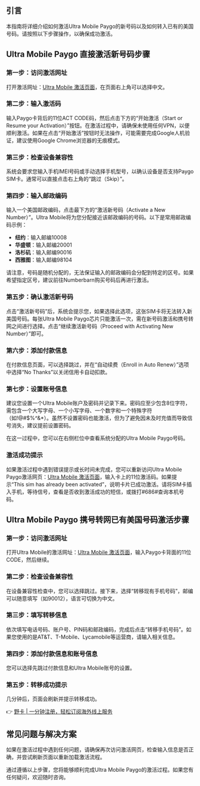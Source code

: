 ## 引言
本指南将详细介绍如何激活Ultra Mobile Paygo的新号码以及如何转入已有的美国号码。请按照以下步骤操作，以确保成功激活。

## Ultra Mobile Paygo 直接激活新号码步骤

### 第一步：访问激活网址
打开激活网址：[Ultra Mobile 激活页面](https://bit.ly/bewildcard)，在页面右上角可以选择中文。

### 第二步：输入激活码
输入Paygo卡背后的11位ACT CODE码，然后点击下方的“开始激活（Start or Resume your Activation）”按钮。在激活过程中，请确保未使用任何VPN，以便顺利激活。如果在点击“开始激活”按钮时无法操作，可能需要完成Google人机验证，建议使用Google Chrome浏览器的无痕模式。

### 第三步：检查设备兼容性
系统会要求您输入手机IMEI号码或手动选择手机型号，以确认设备是否支持Paygo SIM卡。通常可以直接点击右上角的“跳过（Skip）”。

### 第四步：输入邮政编码
输入一个美国邮政编码，点击最下方的“激活新号码（Activate a New Number）”。Ultra Mobile将为您分配接近该邮政编码的号码。以下是常用邮政编码示例：
- **纽约**：输入邮编10008
- **华盛顿**：输入邮编20001
- **洛杉矶**：输入邮编90016
- **西雅图**：输入邮编98104

请注意，号码是随机分配的，无法保证输入的邮政编码会分配到特定的区号。如果希望指定区号，建议前往Numberbarn购买号码后再进行激活。

### 第五步：确认激活新号码
点击“激活新号码”后，系统会提示您，如果选择此选项，这张SIM卡将无法转入新美国号码。每张Ultra Mobile Paygo芯片只能激活一次，需在新号码激活和携号转网之间进行选择。点击“继续激活新号码（Proceed with Activating New Number）”即可。

### 第六步：添加付款信息
在付款信息页面，可以选择跳过，并在“自动续费（Enroll in Auto Renew）”选项中选择“No Thanks”以关闭信用卡自动扣款。

### 第七步：设置账号信息
建议您设置一个Ultra Mobile账户及密码并记录下来。密码应至少包含8位字符，需包含一个大写字母、一个小写字母、一个数字和一个特殊字符（如!@#$%^&*）。虽然不设置密码也能激活，但为了避免因未及时充值而导致信号消失，建议提前设置密码。

在这一过程中，您可以在右侧栏位中查看系统分配的Ultra Mobile Paygo号码。

### 激活成功提示
如果激活过程中遇到错误提示或长时间未完成，您可以重新访问Ultra Mobile Paygo激活网页：[Ultra Mobile 激活页面](https://bit.ly/bewildcard)，输入卡上的11位激活码。如果提示“This sim has already been activated”，说明卡片已成功激活。请将SIM卡插入手机，等待信号，查看是否收到激活成功的短信，或拨打#686#查询本机号码。

## Ultra Mobile Paygo 携号转网已有美国号码激活步骤

### 第一步：访问激活网址
打开Ultra Mobile的激活网址：[Ultra Mobile 激活页面](https://bit.ly/bewildcard)，输入Paygo卡背面的11位CODE，然后继续。

### 第二步：检查设备兼容性
在设备兼容性检查中，您可以选择跳过。接下来，选择“转移现有手机号码”，邮编可以随意填写（如90012），语言可切换为中文。

### 第三步：填写转移信息
依次填写电话号码、账户号、PIN码和邮政编码，完成后点击“转移手机号码”。如果您使用的是AT&T、T-Mobile、Lycamobile等运营商，请输入相关信息。

### 第四步：添加付款信息和账号信息
您可以选择先跳过付款信息和Ultra Mobile账号的设置。

### 第五步：转移成功提示
几分钟后，页面会刷新并提示转移成功。

👉 [野卡 | 一分钟注册，轻松订阅海外线上服务](https://bit.ly/bewildcard)

## 常见问题与解决方案
如果在激活过程中遇到任何问题，请确保再次访问激活网页，检查输入信息是否正确，并尝试刷新页面以重新加载激活流程。

通过遵循以上步骤，您将能够顺利完成Ultra Mobile Paygo的激活过程。如果您有任何疑问，欢迎随时咨询。